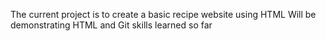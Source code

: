 The current project is to create a basic recipe website using HTML
Will be demonstrating HTML and Git skills learned so far